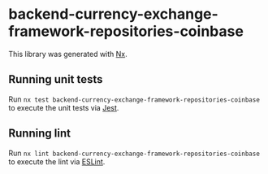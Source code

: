 # backend-currency-exchange-framework-repositories-coinbase

This library was generated with [Nx](https://nx.dev).

## Running unit tests

Run `nx test backend-currency-exchange-framework-repositories-coinbase` to execute the unit tests via [Jest](https://jestjs.io).

## Running lint

Run `nx lint backend-currency-exchange-framework-repositories-coinbase` to execute the lint via [ESLint](https://eslint.org/).
